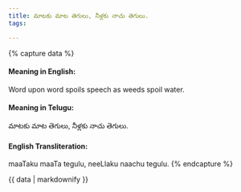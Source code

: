 ```yaml
---
title: మాటకు మాట తెగులు, నీళ్లకు నాచు తెగులు.
tags:

---
```


{% capture data %}
#### Meaning in English:
Word upon word spoils speech as weeds spoil water.

#### Meaning in Telugu:
మాటకు మాట తెగులు, నీళ్లకు నాచు తెగులు.

#### English Transliteration:
maaTaku maaTa tegulu, neeLlaku naachu tegulu.
{% endcapture %}

{{ data | markdownify }}

